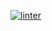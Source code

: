 [![linter](https://github.com/<Peter-Gemmell>/<Unit3-02>/workflows/linter/badge.svg)](https://github.com/marketplace/actions/super-linter)
